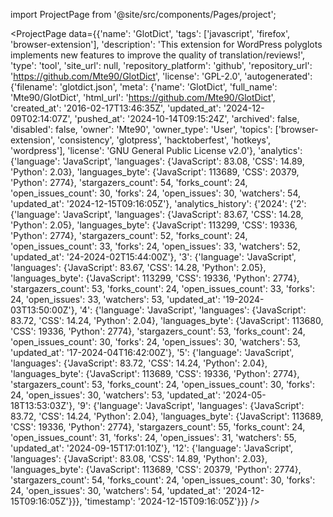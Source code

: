 
import ProjectPage from '@site/src/components/Pages/project';

<ProjectPage
    data={{'name': 'GlotDict', 'tags': ['javascript', 'firefox', 'browser-extension'], 'description': 'This extension for WordPress polyglots implements new features to improve the quality of translation/reviews!', 'type': 'tool', 'site_url': null, 'repository_platform': 'github', 'repository_url': 'https://github.com/Mte90/GlotDict', 'license': 'GPL-2.0', 'autogenerated': {'filename': 'glotdict.json', 'meta': {'name': 'GlotDict', 'full_name': 'Mte90/GlotDict', 'html_url': 'https://github.com/Mte90/GlotDict', 'created_at': '2016-02-17T13:46:35Z', 'updated_at': '2024-12-09T02:14:07Z', 'pushed_at': '2024-10-14T09:15:24Z', 'archived': false, 'disabled': false, 'owner': 'Mte90', 'owner_type': 'User', 'topics': ['browser-extension', 'consistency', 'glotpress', 'hacktoberfest', 'hotkeys', 'wordpress'], 'license': 'GNU General Public License v2.0'}, 'analytics': {'language': 'JavaScript', 'languages': {'JavaScript': 83.08, 'CSS': 14.89, 'Python': 2.03}, 'languages_byte': {'JavaScript': 113689, 'CSS': 20379, 'Python': 2774}, 'stargazers_count': 54, 'forks_count': 24, 'open_issues_count': 30, 'forks': 24, 'open_issues': 30, 'watchers': 54, 'updated_at': '2024-12-15T09:16:05Z'}, 'analytics_history': {'2024': {'2': {'language': 'JavaScript', 'languages': {'JavaScript': 83.67, 'CSS': 14.28, 'Python': 2.05}, 'languages_byte': {'JavaScript': 113299, 'CSS': 19336, 'Python': 2774}, 'stargazers_count': 52, 'forks_count': 24, 'open_issues_count': 33, 'forks': 24, 'open_issues': 33, 'watchers': 52, 'updated_at': '24-2024-02T15:44:00Z'}, '3': {'language': 'JavaScript', 'languages': {'JavaScript': 83.67, 'CSS': 14.28, 'Python': 2.05}, 'languages_byte': {'JavaScript': 113299, 'CSS': 19336, 'Python': 2774}, 'stargazers_count': 53, 'forks_count': 24, 'open_issues_count': 33, 'forks': 24, 'open_issues': 33, 'watchers': 53, 'updated_at': '19-2024-03T13:50:00Z'}, '4': {'language': 'JavaScript', 'languages': {'JavaScript': 83.72, 'CSS': 14.24, 'Python': 2.04}, 'languages_byte': {'JavaScript': 113680, 'CSS': 19336, 'Python': 2774}, 'stargazers_count': 53, 'forks_count': 24, 'open_issues_count': 30, 'forks': 24, 'open_issues': 30, 'watchers': 53, 'updated_at': '17-2024-04T16:42:00Z'}, '5': {'language': 'JavaScript', 'languages': {'JavaScript': 83.72, 'CSS': 14.24, 'Python': 2.04}, 'languages_byte': {'JavaScript': 113689, 'CSS': 19336, 'Python': 2774}, 'stargazers_count': 53, 'forks_count': 24, 'open_issues_count': 30, 'forks': 24, 'open_issues': 30, 'watchers': 53, 'updated_at': '2024-05-18T13:53:03Z'}, '9': {'language': 'JavaScript', 'languages': {'JavaScript': 83.72, 'CSS': 14.24, 'Python': 2.04}, 'languages_byte': {'JavaScript': 113689, 'CSS': 19336, 'Python': 2774}, 'stargazers_count': 55, 'forks_count': 24, 'open_issues_count': 31, 'forks': 24, 'open_issues': 31, 'watchers': 55, 'updated_at': '2024-09-15T17:01:10Z'}, '12': {'language': 'JavaScript', 'languages': {'JavaScript': 83.08, 'CSS': 14.89, 'Python': 2.03}, 'languages_byte': {'JavaScript': 113689, 'CSS': 20379, 'Python': 2774}, 'stargazers_count': 54, 'forks_count': 24, 'open_issues_count': 30, 'forks': 24, 'open_issues': 30, 'watchers': 54, 'updated_at': '2024-12-15T09:16:05Z'}}}, 'timestamp': '2024-12-15T09:16:05Z'}}}
/>
